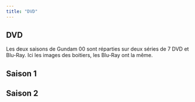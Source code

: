 ```yaml
---
title: "DVD"
---
```


DVD
---

Les deux saisons de Gundam 00 sont réparties sur deux séries de 7 DVD et Blu-Ray. Ici les images des boitiers, les Blu-Ray ont la même.


## Saison 1



## Saison 2


